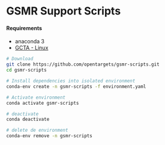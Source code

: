 GSMR Support Scripts
==================================

#### Requirements

- anaconda 3
- [GCTA - Linux](https://cnsgenomics.com/software/gcta/bin/gcta_1.93.2beta.zip)

```sh
# Download
git clone https://github.com/opentargets/gsmr-scripts.git
cd gsmr-scripts

# Install dependencies into isolated environment
conda-env create -n gsmr-scripts -f environment.yaml

# Activate environment
conda activate gsmr-scripts

# deactivate
conda deactivate

# delete de environment
conda-env remove -n gsmr-scripts

```
